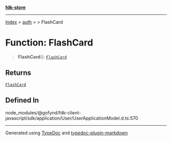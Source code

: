[**fdk-store**](../../../README.md)
***

[Index](../../../API.md) > [auth](../../README.md) > [<internal>](../README.md) > FlashCard

# Function: FlashCard

> **FlashCard**(): [`FlashCard`](../type-aliases/type-alias.FlashCard.md)

## Returns

[`FlashCard`](../type-aliases/type-alias.FlashCard.md)

## Defined In

node\_modules/@gofynd/fdk-client-javascript/sdk/application/User/UserApplicationModel.d.ts:570

***
Generated using [TypeDoc](https://typedoc.org/) and [typedoc-plugin-markdown](https://www.npmjs.com/package/typedoc-plugin-markdown)
